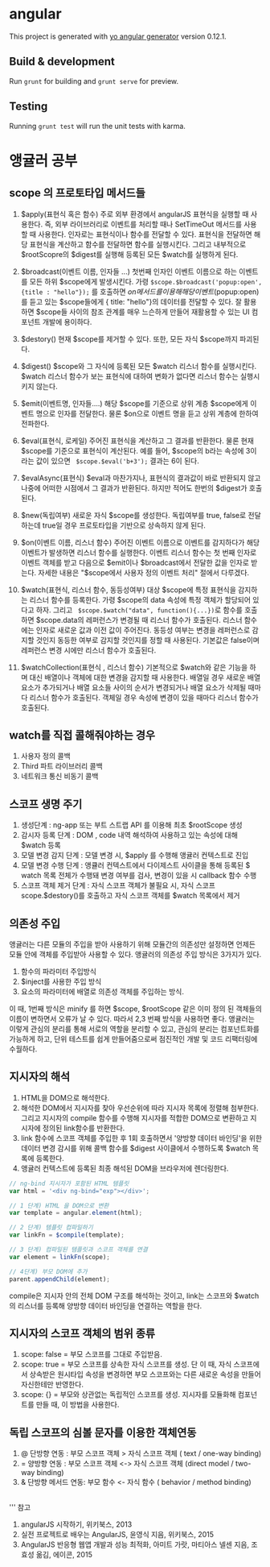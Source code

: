 # angular

This project is generated with [yo angular generator](https://github.com/yeoman/generator-angular)
version 0.12.1.

## Build & development

Run `grunt` for building and `grunt serve` for preview.

## Testing

Running `grunt test` will run the unit tests with karma.

# 앵귤러 공부

## scope 의 프로토타입 메서드들

1. $apply(표현식 혹은 함수)
    주로 외부 환경에서 angularJS 표현식을 실행할 때 사용한다. 즉, 외부 라이브러리로 이벤트를 처리할 때나 SetTimeOut 메서드를 사용할 때 사용한다. 인자로는 표현식이나 함수를 전달할 수 있다. 표현식을 전달하면 해당 표현식을 계산하고 함수를 전달하면 함수를 실행시킨다. 그리고 내부적으로 $rootScopre의 $digest를 실행해 등록된 모든 $watch를 실행하게 된다.

2. $broadcast(이벤트 이름, 인자들 ...)
    첫번째 인자인 이벤트 이름으로 하는 이벤트를 모든 하위 $scope에게 발생시킨다. 가령 ` $scope.$broadcast('popup:open',{title : "hello"}); ` 를 호출하면 $on 메서드를 이용해 해당 이벤트($popup:open)를 듣고 있는 $scope들에게 { title: "hello"}의 데이터를 전달할 수 있다. 잘 활용하면 $scope들 사이의 참조 관계를 매우 느슨하게 만들어 재활용할 수 있는 UI 컴포넌트 개발에 용이하다.

3. $destory()
    현재 $scope를 제거할 수 있다. 또한, 모든 자식 $scope까지 파괴된다.

4. $digest()
    $scope와 그 자식에 등록된 모든 $watch 리스너 함수를 실행시킨다. $watch 리스너 함수가 보는 표현식에 대하여 변화가 없다면 리스너 함수는 실행시키지 않는다.

5. $emit(이벤트명, 인자들....)
    해당 $scope를 기준으로 상위 계층 $scope에게 이벤트 명으로 인자를 전달한다. 물론 $on으로 이벤트 명을 듣고 상위 계층에 한하여 전파한다.

6. $eval(표현식, 로케일)
    주어진 표현식을 계산하고 그 결과를 반환한다. 물론 현재 $scope를 기준으로 표현식이 계산된다. 예를 들어, $scope의 b라는 속성에 3이라는 값이 있으면 ` $scope.$eval('b+3');` 결과는 6이 된다.

7. $evalAsync(표현식)
    $eval과 마찬가지나, 표현식의 결과값이 바로 반환되지 않고 나중에 어떠한 시점에서 그 결과가 반환된다. 하지만 적어도 한번의 $digest가 호출된다.

8. $new(독립여부)
    새로운 자식 $scope를 생성한다. 독립여부를 true, false로 전달하는데 true일 경우 프로토타입을 기반으로 상속하지 않게 된다.

9. $on(이벤트 이름, 리스너 함수)
    주어진 이벤트 이름으로 이벤트를 감지하다가 해당 이벤트가 발생하면 리스너 함수를 실행한다. 이벤트 리스너 함수는 첫 번째 인자로 이벤트 객체를 받고 다음으로 $emit이나 $broadcast에서 전달한 값을 인자로 받는다. 자세한 내용은 "$scope에서 사용자 정의 이벤트 처리" 절에서 다루겠다.

10. $watch(표현식, 리스너 함수, 동등성여부)
    대상 $scope에 특정 표현식을 감지하는 리스너 함수를 등록한다. 가령 $scope의 data 속성에 특정 객체가 할당되어 있다고 하자. 그리고 ` $scope.$watch("data", function(){...})`로 함수를 호출하면 $scope.data의 레퍼런스가 변경될 때 리스너 함수가 호출된다. 리스너 함수에는 인자로 새로운 값과 이전 값이 주어진다. 동등성 여부는 변경을 레퍼런스로 감지할 것인지 동등한 여부로 감지할 것인지를 정할 때 사용된다. 기본값은 false이며 레퍼런스 변경 시에만 리스너 함수가 호출된다.

11. $watchCollection(표현식 , 리스너 함수)
    기본적으로 $watch와 같은 기능을 하며 대신 배열이나 객체에 대한 변경을 감지할 때 사용한다. 배열일 경우 새로운 배열 요소가 추가되거나 배열 요소들 사이의 순서가 변경되거나 배열 요소가 삭제될 때마다 리스너 함수가 호출된다. 객체일 경우 속성에 변경이 있을 때마다 리스너 함수가 호출된다.

## watch를 직접 콜해줘야하는 경우

1. 사용자 정의 콜백
2. Third 파트 라이브러리 콜백
3. 네트워크 통신 비동기 콜백

## 스코프 생명 주기

 1. 생성단계 : ng-app 또는 부트 스트랩 API 를 이용해 최초 $rootScope 생성
 2. 감시자 등록 단계 : DOM , code 내역 해석하여 사용하고 있는 속성에 대해 $watch 등록
 3. 모델 변경 감지 단계 : 모델 변경 시, $apply 를 수행해 앵귤러 컨텍스트로 진입
 4. 모델 변경 수행 단계 : 앵큘러 컨텍스트에서 다이제스트 사이클을 통해 등록된 $ watch 목록 전체가 수행돼 변경 여부를 검사, 변경이 있을 시 callback 함수 수행
 5. 스코프 객체 제거 단계 : 자식 스코프 객체가 불필요 시, 자식 스코프 scope.$destory()를 호출하고 자식 스코프 객체를 $watch 목록에서 제거


## 의존성 주입

앵귤러는 다른 모듈의 주입을 받아 사용하기 위해 모듈간의 의존성만 설정하면 언제든 모듈 안에 객체를 주입받아 사용할 수 있다.
앵귤러의 의존성 주입 방식은 3가지가 있다.

1. 함수의 파라미터 주입방식
2. $inject를 사용한 주입 방식
3. 요소의 파라미터에 배열로 의존성 객체를 주입하는 방식.

이 때, 1번째 방식은 minify 를 하면 $scope, $rootScope 같은 이미 정의 된 객체들의 이름이 변하면서 오류가 날 수 있다. 따라서 2,3 번째 방식을 사용하면 좋다.
앵귤러는 이렇게 관심의 분리를 통해 서로의 역할을 분리할 수 있고, 관심의 분리는 컴포넌트화를 가능하게 하고, 단위 테스트를 쉽게 만들어줌으로써 점진적인 개발 및 코드 리팩터링에 수월하다.


## 지시자의 해석

1. HTML을 DOM으로 해석한다.
2. 해석한 DOM에서 지시자를 찾아 우선순위에 따라 지시자 목록에 정렬해 첨부한다. 그리고 지시자의 compile 함수를 수행해 지시자를 적합한 DOM으로 변환하고 지시자에 정의된 link함수를 반환한다.
3. link 함수에 스코프 객체를 주입한 후 1회 호출하면서 '양방향 데이터 바인딩'을 위한 데이터 변경 감시를 위해 콜백 함수를 $digest 사이클에서 수행하도록 $watch 목록에 등록한다.
4. 앵귤러 컨텍스트에 등록된 최종 해석된 DOM을 브라우저에 렌더링한다.

```javascript
// ng-bind 지시자가 포함된 HTML 템플릿
var html = '<div ng-bind="exp"></div>';

// 1 단계) HTML 을 DOM으로 변환
var template = angular.element(html);

// 2 단계) 템플릿 컴파일하기
var linkFn = $compile(template);

// 3 단계) 컴파일된 템플릿과 스코프 객체를 연결
var element = linkFn(scope);

// 4단계) 부모 DOM에 추가
parent.appendChild(element);

```
compile은 지시자 안의 전체 DOM 구조를 해석하는 것이고, link는 스코프와 $watch의 리스너를 등록해 양방향 데이터 바인딩을 연결하는 역할을 한다.

## 지시자의 스코프 객체의 범위 종류

1. scope: false = 부모 스코프를 그대로 주입받음.
2. scope: true = 부모 스코프를 상속한 자식 스코프를 생성. 단 이 때, 자식 스코프에서 상속받은 원시타입 속성을 변경하면 부모 스코프와는 다른 새로운 속성을 만들어 자신한테만 반영한다.
3. scope: {} = 부모와 상관없는 독립적인 스코프를 생성. 지시자를 모듈화해 컴포넌트를 만들 때, 이 방법을 사용한다.

## 독립 스코프의 심볼 문자를 이용한 객체연동

1. @ 단방향 연동 : 부모 스코프 객체 > 자식 스코프 객체 ( text / one-way binding)
2. = 양방향 연동 : 부모 스코프 객체 <-> 자식 스코프 객체 (direct model / two-way binding)
3. & 단방향 메서드 연동: 부모 함수 <- 자식 함수 ( behavior / method binding)

##

 '''
 참고
 1. angularJS 시작하기, 위키북스, 2013
 2. 실전 프로젝트로 배우는 AngularJS, 윤영식 지음, 위키북스, 2015
 3. AngularJS 반응형 웹앱 개발과 성능 최적화, 아미트 가랏, 마티아스 넬센 지음, 조효성 옮김, 에이콘, 2015
